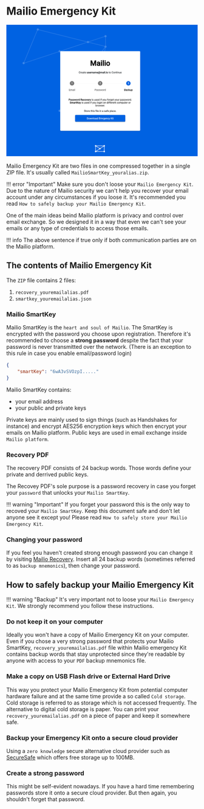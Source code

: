 # Mailio Emergency Kit

![Mailio Emergency Kit](img/mailio_emergency_kit.png)

Mailio Emergency Kit are two files in one compressed together in a single ZIP file. It's usually called `MailioSmartKey_youralias.zip`.

!!! error "Important"
    Make sure you don't loose your `Mailio Emergency Kit`. Due to the nature of Mailio security we can't help you recover your email account under any circumstances if you loose it. It's recommended you read `How to safely backup your Mailio Emergency Kit`.

One of the main ideas beind Mailio platform is privacy and control over email exchange. So we designed it in a way that even we can't see your emails or any type of credentials to access those emails.

!!! info
    The above sentence if true only if both communication parties are on the Mailio platform. 

## The contents of Mailio Emergency Kit

The `ZIP` file contains 2 files:

1. `recovery_youremailalias.pdf`
2. `smartkey_youremailalias.json`

### Mailio SmartKey

Mailio SmartKey is the `heart and soul of Mailio`. 
The SmartKey is encrypted with the password you choose upon registration. Therefore it's recommended to choose a **strong password** despite the fact that your password is never transmitted over the network. (There is an exception to this rule in case you enable email/password login)

```json
{
	"smartKey": "6wA3vSVOzpI....."
}
```

Mailio SmartKey contains:

- your email address
- your public and private keys

Private keys are mainly used to sign things (such as Handshakes for instance) and encrypt AES256 encryption keys which then encrypt your emails on Mailio platform. Public keys are used in email exchange inside `Mailio platform`. 



### Recovery PDF

The recovery PDF consists of 24 backup words. Those words define your private and derrived public keys. 

The Recovey PDF's sole purpose is a password recovery in case you forget your `password` that unlocks your `Mailio SmartKey`. 

!!! warning "Important"
    If you forget your password this is the only way to recoved your `Mailio SmartKey`. Keep this document safe and don't let anyone see it except you! Please read `How to safely store your Mailio Emergency Kit`.

### Changing your password

If you feel you haven't created strong enough password you can change it by visiting [Mailio Recovery](https://mail.io/recovery). Insert all 24 backup words (sometimes referred to as `backup mnemonics`), then change your password. 

## How to safely backup your Mailio Emergency Kit

!!! warning "Backup"
    It's very important not to loose your `Mailio Emergency Kit`. We strongly recommend you follow these instructions.

### Do not keep it on your computer

Ideally you won't have a copy of Mailio Emergency Kit on your computer. Even if you chose a very strong password that protects your Mailio SmartKey, `recovery_youremailalias.pdf` file within Mailio emergency Kit contains backup words that stay unprotected since they're readable by anyone with access to your `PDF` backup mnemonics file. 

### Make a copy on USB Flash drive or External Hard Drive

This way you protect your Mailio Emergency Kit from potential computer hardware failure and at the same time provide a so called `Cold storage`. Cold storage is referred to as storage which is not accessed frequently. The alternative to digital cold storage is paper. You can print your `recovery_youremailalias.pdf` on a piece of paper and keep it somewhere safe.

### Backup your Emergency Kit onto a secure cloud provider

Using a `zero knowledge` secure alternative cloud provider such as [SecureSafe](https://www.securesafe.com/) which offers free storage up to 100MB. 

### Create a strong password

This might be self-evident nowadays. If you have a hard time remembering passwords store it onto a secure cloud provider. But then again, you shouldn't forget that password.
